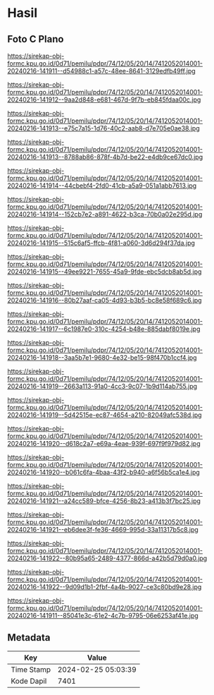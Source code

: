 # Hasil

## Foto C Plano

https://sirekap-obj-formc.kpu.go.id/0d71/pemilu/pdpr/74/12/05/20/14/7412052014001-20240216-141911--d54988c1-a57c-48ee-8641-3129edfb49ff.jpg

https://sirekap-obj-formc.kpu.go.id/0d71/pemilu/pdpr/74/12/05/20/14/7412052014001-20240216-141912--9aa2d848-e681-467d-9f7b-eb845fdaa00c.jpg

https://sirekap-obj-formc.kpu.go.id/0d71/pemilu/pdpr/74/12/05/20/14/7412052014001-20240216-141913--e75c7a15-1d76-40c2-aab8-d7e705e0ae38.jpg

https://sirekap-obj-formc.kpu.go.id/0d71/pemilu/pdpr/74/12/05/20/14/7412052014001-20240216-141913--8788ab86-878f-4b7d-be22-e4db9ce67dc0.jpg

https://sirekap-obj-formc.kpu.go.id/0d71/pemilu/pdpr/74/12/05/20/14/7412052014001-20240216-141914--44cbebf4-2fd0-41cb-a5a9-051a1abb7613.jpg

https://sirekap-obj-formc.kpu.go.id/0d71/pemilu/pdpr/74/12/05/20/14/7412052014001-20240216-141914--152cb7e2-a891-4622-b3ca-70b0a02e295d.jpg

https://sirekap-obj-formc.kpu.go.id/0d71/pemilu/pdpr/74/12/05/20/14/7412052014001-20240216-141915--515c6af5-ffcb-4f81-a060-3d6d294f37da.jpg

https://sirekap-obj-formc.kpu.go.id/0d71/pemilu/pdpr/74/12/05/20/14/7412052014001-20240216-141915--49ee9221-7655-45a9-9fde-ebc5dcb8ab5d.jpg

https://sirekap-obj-formc.kpu.go.id/0d71/pemilu/pdpr/74/12/05/20/14/7412052014001-20240216-141916--80b27aaf-ca05-4d93-b3b5-bc8e58f689c6.jpg

https://sirekap-obj-formc.kpu.go.id/0d71/pemilu/pdpr/74/12/05/20/14/7412052014001-20240216-141917--6c1987e0-310c-4254-b48e-885dabf8019e.jpg

https://sirekap-obj-formc.kpu.go.id/0d71/pemilu/pdpr/74/12/05/20/14/7412052014001-20240216-141918--3aa5b7e1-9680-4e32-be15-98f470b1ccf4.jpg

https://sirekap-obj-formc.kpu.go.id/0d71/pemilu/pdpr/74/12/05/20/14/7412052014001-20240216-141919--2663a113-91a0-4cc3-9c07-1b9d114ab755.jpg

https://sirekap-obj-formc.kpu.go.id/0d71/pemilu/pdpr/74/12/05/20/14/7412052014001-20240216-141919--5d42515e-ec87-4654-a210-82049afc538d.jpg

https://sirekap-obj-formc.kpu.go.id/0d71/pemilu/pdpr/74/12/05/20/14/7412052014001-20240216-141920--d618c2a7-e69a-4eae-939f-697f9f979d82.jpg

https://sirekap-obj-formc.kpu.go.id/0d71/pemilu/pdpr/74/12/05/20/14/7412052014001-20240216-141920--b061c6fa-4baa-43f2-b940-a6f56b5ca1e4.jpg

https://sirekap-obj-formc.kpu.go.id/0d71/pemilu/pdpr/74/12/05/20/14/7412052014001-20240216-141921--a24cc589-bfce-4256-8b23-a413b3f7bc25.jpg

https://sirekap-obj-formc.kpu.go.id/0d71/pemilu/pdpr/74/12/05/20/14/7412052014001-20240216-141921--eb6dee3f-fe36-4669-995d-33a11317b5c8.jpg

https://sirekap-obj-formc.kpu.go.id/0d71/pemilu/pdpr/74/12/05/20/14/7412052014001-20240216-141922--80b95a65-2489-4377-866d-a42b5d79d0a0.jpg

https://sirekap-obj-formc.kpu.go.id/0d71/pemilu/pdpr/74/12/05/20/14/7412052014001-20240216-141922--9d09d1b1-2fbf-4a4b-9027-ce3c80bd9e28.jpg

https://sirekap-obj-formc.kpu.go.id/0d71/pemilu/pdpr/74/12/05/20/14/7412052014001-20240216-141911--85041e3c-61e2-4c7b-9795-06e6253af41e.jpg


## Metadata

| Key        | Value               |
| ---------- | ------------------- |
| Time Stamp | 2024-02-25 05:03:39 |
| Kode Dapil | 7401                |



